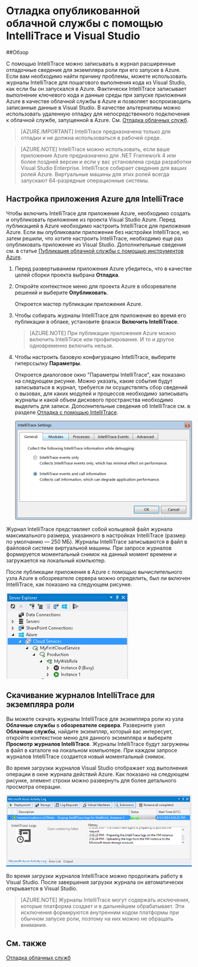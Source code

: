 <properties 
   pageTitle="Отладка опубликованной облачной службы с помощью IntelliTrace и Visual Studio | Microsoft Azure"
   description="Отладка опубликованной облачной службы с помощью IntelliTrace и Visual Studio"
   services="visual-studio-online"
   documentationCenter="n/a"
   authors="TomArcher"
   manager="douge"
   editor="" />
<tags 
   ms.service="visual-studio-online"
   ms.devlang="multiple"
   ms.topic="article"
   ms.tgt_pltfrm="multiple"
   ms.workload="na"
   ms.date="04/18/2016"
   ms.author="tarcher" />

# Отладка опубликованной облачной службы с помощью IntelliTrace и Visual Studio

##Обзор

С помощью IntelliTrace можно записывать в журнал расширенные отладочные сведения для экземпляра роли при его запуске в Azure. Если вам необходимо найти причину проблемы, можете использовать журналы IntelliTrace для пошагового выполнения кода из Visual Studio, как если бы он запускался в Azure. Фактически IntelliTrace записывает выполнение ключевого кода и данные среды при запуске приложения Azure в качестве облачной службы в Azure и позволяет воспроизводить записанные данные в Visual Studio. В качестве альтернативы можно использовать удаленную отладку для непосредственного подключения к облачной службе, запущенной в Azure. См. [Отладка облачных служб](http://go.microsoft.com/fwlink/p/?LinkId=623041).

>[AZURE.IMPORTANT] IntelliTrace предназначена только для отладки и не должна использоваться в рабочей среде.

>[AZURE.NOTE] IntelliTrace можно использовать, если ваше приложение Azure предназначено для .NET Framework 4 или более поздней версии и если у вас установлена среда разработки Visual Studio Enterprise. IntelliTrace собирает сведения для ваших ролей Azure. Виртуальные машины для этих ролей всегда запускают 64-разрядные операционные системы.

## Настройка приложения Azure для IntelliTrace

Чтобы включить IntelliTrace для приложения Azure, необходимо создать и опубликовать приложение из проекта Visual Studio Azure. Перед публикацией в Azure необходимо настроить IntelliTrace для приложения Azure. Если вы опубликовали приложение без настройки IntelliTrace, но затем решили, что хотите настроить IntelliTrace, необходимо еще раз опубликовать приложение из Visual Studio. Дополнительные сведения см. в статье [Публикация облачной службы с помощью инструментов Azure](http://go.microsoft.com/fwlink/p/?LinkId=623012).

1. Перед развертыванием приложения Azure убедитесь, что в качестве целей сборки проекта выбрана **Отладка**.

1. Откройте контекстное меню для проекта Azure в обозревателе решений и выберите **Опубликовать**.
 
    Откроется мастер публикации приложения Azure.

1. Чтобы собирать журналы IntelliTrace для приложения во время его публикации в облаке, установите флажок **Включить IntelliTrace**.

    >[AZURE.NOTE] При публикации приложения Azure можно включить IntelliTrace или профилирование. И то и другое одновременно включить нельзя.

1. Чтобы настроить базовую конфигурацию IntelliTrace, выберите гиперссылку **Параметры**.

    Откроется диалоговое окно "Параметры IntelliTrace", как показано на следующем рисунке. Можно указать, какие события будут записываться в журнал, требуется ли осуществлять сбор сведений о вызовах, для каких модулей и процессов необходимо записывать журналы и какой объем дискового пространства необходимо выделить для записи. Дополнительные сведения об IntelliTrace см. в разделе [Отладка с помощью IntelliTrace](http://go.microsoft.com/fwlink/?LinkId=214468).

    ![VST\_IntelliTraceSettings](./media/vs-azure-tools-intellitrace-debug-published-cloud-services/IC519063.png)

Журнал IntelliTrace представляет собой кольцевой файл журнала максимального размера, указанного в настройках IntelliTrace (размер по умолчанию — 250 МБ). Журналы IntelliTrace записываются в файл в файловой системе виртуальной машины. При запросе журналов формируется моментальный снимок на данный момент времени и загружается на локальный компьютер.

После публикации приложения в Azure с помощью вычислительного узла Azure в обозревателе сервера можно определить, был ли включен IntelliTrace, как показано на следующем рисунке.

![VST\_DeployComputeNode](./media/vs-azure-tools-intellitrace-debug-published-cloud-services/IC744134.png)

## Скачивание журналов IntelliTrace для экземпляра роли

Вы можете скачать журналы IntelliTrace для экземпляра роли из узла **Облачные службы** в **обозревателе сервера**. Разверните узел **Облачные службы**, найдите экземпляр, который вас интересует, откройте контекстное меню для данного экземпляра и выберите **Просмотр журналов IntelliTrace**. Журналы IntelliTrace будут загружены в файл в каталоге на локальном компьютере. При каждом запросе журналов IntelliTrace создается новый моментальный снимок.

Во время загрузки журналов Visual Studio отображает ход выполнения операции в окне журнала действий Azure. Как показано на следующем рисунке, элемент строки можно развернуть для более детального просмотра операции.

![VST\_IntelliTraceDownloadProgress](./media/vs-azure-tools-intellitrace-debug-published-cloud-services/IC745551.png)

Во время загрузки журналов IntelliTrace можно продолжать работу в Visual Studio. После завершения загрузки журнала он автоматически открывается в Visual Studio.

>[AZURE.NOTE] Журналы IntelliTrace могут содержать исключения, которые платформа создает и в дальнейшем обрабатывает. Эти исключения формируются внутренним кодом платформы при обычном запуске роли, поэтому на них можно не обращать внимания.

## См. также

[Отладка облачных служб](https://msdn.microsoft.com/library/ee405479.aspx)

<!---HONumber=AcomDC_0420_2016-->